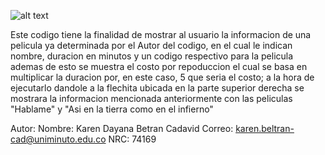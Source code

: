 ![alt text](image.png)

Este codigo tiene la finalidad de mostrar al usuario la informacion de una pelicula ya determinada por el Autor del codigo, en el cual le indican nombre, duracion en minutos y un codigo respectivo para la pelicula ademas de esto se muestra el costo por repoduccion el cual se basa en multiplicar la duracion por, en este caso, 5 que seria el costo; a la hora de ejecutarlo dandole a la flechita ubicada en la parte superior derecha se mostrara la informacion mencionada anteriormente con las peliculas "Hablame" y "Asi en la tierra como en el infierno"

Autor: 
Nombre: Karen Dayana Betran Cadavid
Correo: karen.beltran-cad@uniminuto.edu.co
NRC: 74169

